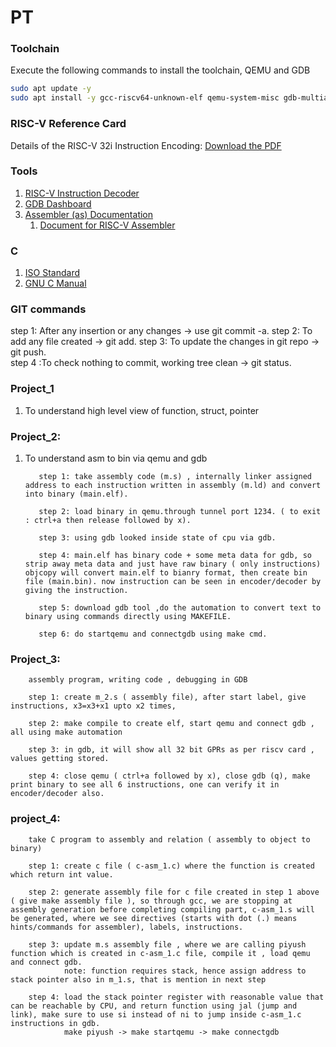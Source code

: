 # PT

### Toolchain

Execute the following commands to install the toolchain, QEMU and GDB

```bash
sudo apt update -y
sudo apt install -y gcc-riscv64-unknown-elf qemu-system-misc gdb-multiarch
```

### RISC-V Reference Card

Details of the RISC-V 32i Instruction Encoding: [Download the PDF](https://github.com/jameslzhu/riscv-card/releases/download/latest/riscv-card.pdf)

### Tools
1. [RISC-V Instruction Decoder](https://luplab.gitlab.io/rvcodecjs/)
1. [GDB Dashboard](https://github.com/cyrus-and/gdb-dashboard)
1. [Assembler (as) Documentation](https://ftp.gnu.org/old-gnu/Manuals/gas/html_chapter/as_7.html)
    1. [Document for RISC-V Assembler](https://sourceware.org/binutils/docs-2.31/as/RISC_002dV_002dDirectives.html)

### C
1. [ISO Standard](https://www.open-std.org/jtc1/sc22/wg14/www/docs/n1570.pdf)
2. [GNU C Manual](https://www.gnu.org/software/gnu-c-manual/gnu-c-manual.pdf)

### GIT commands
 step 1: After any insertion or any changes -> use git commit -a. 
 step 2: To add any file created -> git add.
 step 3: To update the changes in git repo -> git push.  
 step 4 :To check nothing to commit, working tree clean -> git status.


### Project_1 
1. To understand high level view of function, struct, pointer
        
### Project_2: 
1. To understand asm to bin via qemu and gdb 
          
          step 1: take assembly code (m.s) , internally linker assigned address to each instruction written in assembly (m.ld) and convert into binary (main.elf).

          step 2: load binary in qemu.through tunnel port 1234. ( to exit : ctrl+a then release followed by x).

          step 3: using gdb looked inside state of cpu via gdb.

          step 4: main.elf has binary code + some meta data for gdb, so strip away meta data and just have raw binary ( only instructions) objcopy will convert main.elf to bianry format, then create bin file (main.bin). now instruction can be seen in encoder/decoder by giving the instruction.

          step 5: download gdb tool ,do the automation to convert text to binary using commands directly using MAKEFILE.
          
          step 6: do startqemu and connectgdb using make cmd.

### Project_3:
        assembly program, writing code , debugging in GDB

        step 1: create m_2.s ( assembly file), after start label, give instructions, x3=x3+x1 upto x2 times,
        
        step 2: make compile to create elf, start qemu and connect gdb , all using make automation

        step 3: in gdb, it will show all 32 bit GPRs as per riscv card , values getting stored.

        step 4: close qemu ( ctrl+a followed by x), close gdb (q), make print binary to see all 6 instructions, one can verify it in encoder/decoder also.  

### project_4:
        take C program to assembly and relation ( assembly to object to binary)

        step 1: create c file ( c-asm_1.c) where the function is created which return int value.

        step 2: generate assembly file for c file created in step 1 above ( give make assembly file ), so through gcc, we are stopping at assembly generation before completing compiling part, c-asm_1.s will be generated, where we see directives (starts with dot (.) means hints/commands for assembler), labels, instructions.

        step 3: update m.s assembly file , where we are calling piyush function which is created in c-asm_1.c file, compile it , load qemu and connect gdb. 
                note: function requires stack, hence assign address to stack pointer also in m_1.s, that is mention in next step

        step 4: load the stack pointer register with reasonable value that can be reachable by CPU, and return function using jal (jump and link), make sure to use si instead of ni to jump inside c-asm_1.c instructions in gdb. 
                make piyush -> make startqemu -> make connectgdb

